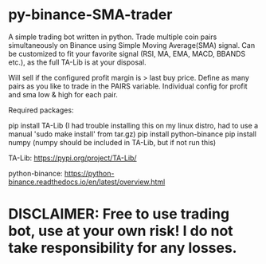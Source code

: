 # py-binance-SMA-trader

A simple trading bot written in python. Trade multiple coin pairs simultaneously on Binance using Simple Moving Average(SMA) signal.
Can be customized to fit your favorite signal (RSI, MA, EMA, MACD, BBANDS etc.), as the full TA-Lib is at your disposal.

Will sell if the configured profit margin is > last buy price.
Define as many pairs as you like to trade in the PAIRS variable. Individual config for profit and sma low & high for each pair.

Required packages:

pip install TA-Lib (I had trouble installing this on my linux distro, had to use a manual 'sudo make install' from tar.gz)
pip install python-binance
pip install numpy (numpy should be included in TA-Lib, but if not run this)

TA-Lib:
https://pypi.org/project/TA-Lib/

python-binance:
https://python-binance.readthedocs.io/en/latest/overview.html

# DISCLAIMER: Free to use trading bot, use at your own risk! I do not take responsibility for any losses.
